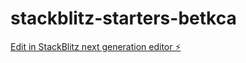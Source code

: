 # stackblitz-starters-betkca

[Edit in StackBlitz next generation editor ⚡️](https://stackblitz.com/~/github.com/RBOM12/stackblitz-starters-betkca)